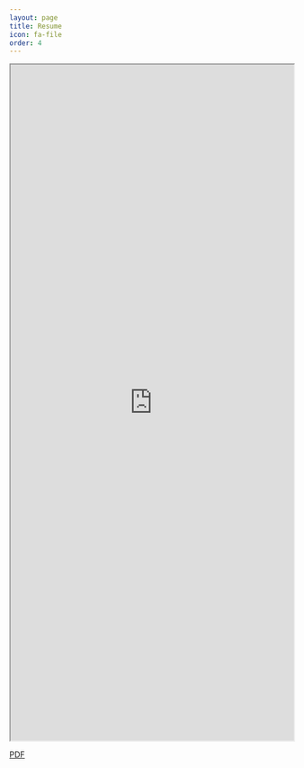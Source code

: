 ```yaml
---
layout: page
title: Resume
icon: fa-file
order: 4
---
```


<iframe width="100%" height="1200px" src="https://docs.google.com/document/d/e/2PACX-1vTl91_91cwtrRSSFWTtV-AWrMMSvLlCweEij-6t9K5GGPLTDvhteXvDjxHeGotz9Fkcb0nyMFnihB-c/pub?embedded=true"></iframe>

[PDF](https://docs.google.com/document/d/1nj7Cvz6P4makCK6aLq16zvh2i1LVItqMa1I4nuvp7Hk/export?format=pdf)
